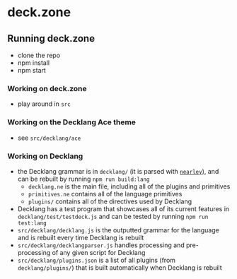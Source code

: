# deck.zone

## Running deck.zone

* clone the repo
* npm install
* npm start

### Working on deck.zone

* play around in `src`

### Working on the Decklang Ace theme

* see `src/decklang/ace`

### Working on Decklang

* the Decklang grammar is in `decklang/` (it is parsed with [`nearley`](https://github.com/Hardmath123/nearley)), and can be rebuilt by running `npm run build:lang`
  * `decklang.ne` is the main file, including all of the plugins and primitives
  * `primitives.ne` contains all of the language primitives
  * `plugins/` contains all of the directives used by Decklang
* Decklang has a test program that showcases all of its current features in `decklang/test/testdeck.js` and can be tested by running `npm run test:lang`
* `src/decklang/decklang.js` is the outputted grammar for the language and is rebuilt every time Decklang is rebuilt
* `src/decklang/decklangparser.js` handles processing and pre-processing of any given script for Decklang
* `src/decklang/plugins.json` is a list of all plugins (from `decklang/plugins/`) that is built automatically when Decklang is rebuilt